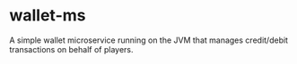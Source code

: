 # wallet-ms
A simple wallet microservice running on the JVM that manages credit/debit transactions on behalf of players.
